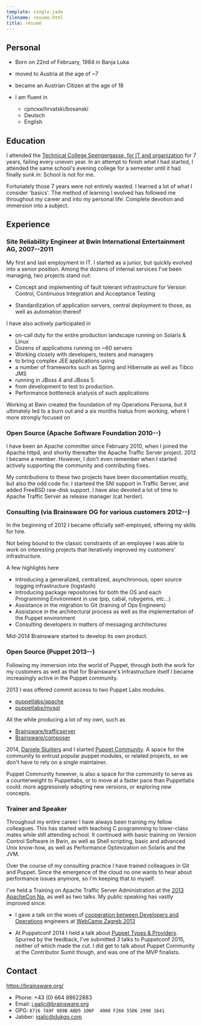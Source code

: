 ```yaml
---
template: single.jade
filename: resume.html
title: résumé
---
```


Personal
--------

-   Born on 22nd of February, 1984 in Banja Luka
-   moved to Austria at the age of \~7
-   became an Austrian Citizen at the age of 18
-   I am fluent in

    -   српски/hrvatski/bosanski
    -   Deutsch
    -   English

Education
---------

I attended the [Technical College Spengergasse, for IT and
organization](http://www.spengergasse.at/) for 7 years, failing every uneven
year. In an attempt to finish what I had started, I attended the same school's
evening college for a semester until it had finally sunk in: School is not for me.

Fortunately those 7 years were not entirely wasted. I learned a lot of what I
consider 'basics'. The method of learning I evolved has followed me throughout
my career and into my personal life: Complete devotion and immersion into a
subject.

Experience
----------

### Site Reliability Engineer at Bwin International Entertainment AG, 2007--2011

My first and last employment in IT. I started as a junior, but quickly evolved
into a senior position. Among the dozens of internal services I've been
managing, two projects stand out:

-   Concept and implementing of fault tolerant infrastructure for Version
    Control, Continuous Integration and Acceptance Testing

-   Standardization of application servers, central deployment to those, as
    well as automation thereof

I have also actively participated in

-   on-call duty for the entire production landscape running on Solaris & Linux
-   Dozens of applications running on \~60 servers
-   Working closely with developers, testers and managers
-   to bring complex JEE applications using
-   a number of frameworks such as Spring and Hibernate as well as Tibco JMS
-   running in JBoss 4 and JBoss 5
-   from development to test to production.
-   Performance bottleneck analysis of such applications

Working at Bwin created the foundation of my Operations Persona, but it
ultimately led to a burn out and a six months hiatus from working, where I more
strongly focused on


### Open Source (Apache Software Foundation 2010--)

I have been an Apache committer since February 2010, when I joined the Apache
httpd, and shortly thereafter the Apache Traffic Server project. 2012 I became
a member. However, I don't even remember when I started actively supporting the
community and contributing fixes.

My contributions to these two projects have been documentation mostly, but also
the odd code fix: I starteed the SNI support in Traffic Server, and added
FreeBSD raw-disk support. I have also devoted a lot of time to Apache Traffic
Server as release manager (cat herder).

### Consulting (via Brainsware OG for various customers 2012--)

In the beginning of 2012 I became officially self-employed, offering my skills
for hire.

Not being bound to the classic constraints of an employee I was able to work on
interesting projects that iteratively improved my customers' infrastructure.

A few highlights here

-   Introducing a generalized, centralized, asynchronous, open source logging
    infrastructure (logstash)
-   Introducing package repositories for both the OS and each Programming
    Environment in use (pip, cabal, rubygems, etc…)
-   Assistance in the migration to Git (training of Ops Engineers)
-   Assistance in the architectural process as well as the implementation of
    the Puppet environment
-   Consulting developers in matters of messaging architectures

Mid-2014 Brainsware started to develop its own product.

### Open Source (Puppet 2013--)

Following my immersion into the world of Puppet, through both the work for my
customers as well as that for Brainsware's Infrastructure itself I became
increasingly active in the Puppet community.

2013 I was offered commit access to two Puppet Labs modules.

-   [puppetlabs/apache](https://github.com/puppetlabs/puppetlabs-apache)
-   [puppetlabs/mysql](https://github.com/puppetlabs/puppetlabs-mysql)

All the while producing a lot of my own, such as

-   [Brainsware/trafficserver](https://github.com/Brainsware/puppet-trafficserver)
-   [Brainsware/composer](https://github.com/Brainsware/puppet-composer)

2014, [Daniele Sluijters](https://twitter.com/daenney) and I started [Puppet
Community](https://puppet.community/). A space for the community to entrust
popular puppet modules, or related projects, so we don't have to rely on a
single maintainer.

Puppet Community however, is also a space for the community to serve as a
counterweight to Puppetlabs, or to move at a faster pace than Puppetlabs could:
more aggressively adopting new versions, or exploring new concepts.

### Trainer and Speaker

Throughout my entire career I have always been training my fellow colleagues.
This has started with teaching C programming to lower-class mates while still
attending school. It continued with basic training on Version Control Software
in Bwin, as well as Shell scripting, basic and advanced Unix know-how, as well
as Performance Optimization on Solaris and the JVM.

Over the course of my consulting practice I have trained colleagues in Git and
Puppet. Since the emergence of the cloud no one wants to hear about performance
issues anymore, so I'm keeping that to myself.

I've held a Training on Apache Traffic Server Administration at the [2013
ApacheCon Na](http://na.apachecon.com/), as well as two talks. My public
speaking has vastly improved since:

* I gave a talk on the woes of [cooperation between Developers and
  Operations](https://speakerdeck.com/igalic/building-web-applications-for-the-high-scale)
  engineers at [WebCamp Zagreb 2013](http://2013.webcampzg.org/)

* At Puppetconf 2014 I held a talk about [Puppet Types &
  Providers](https://brainsware.org/blog/8-types-providers).  Spurred by the
  feedback, I've submitted *3* talks to Puppetconf 2015, neither of which made
  the cut. I did get to talk about Puppet Community at the Contributor Sumit
  though, and was one of the MVP finalists.

Contact
-------

https://brainsware.org/

-   Phone: +43 (0) 664 88622883
-   Email: [i.galic@brainsware.org](mailto:i.galic@brainsware.org)
-   GPG: `8716 7A9F 989B ABD5 100F  4008 F266 55D6 2998 1641`
-   Jabber: [igalic@dukgo.com](xmpp:igalic@dukgo.com)

